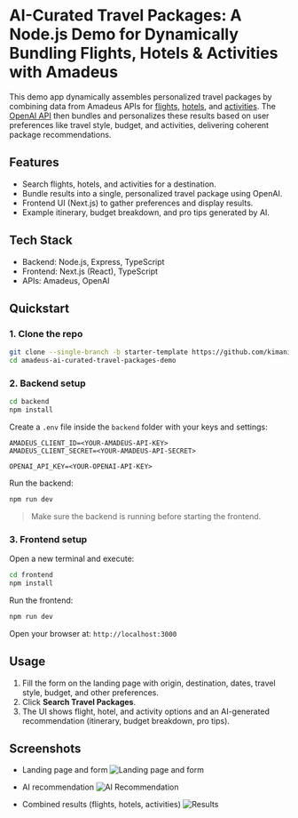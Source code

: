 # AI-Curated Travel Packages: A Node.js Demo for Dynamically Bundling Flights, Hotels & Activities with Amadeus

This demo app dynamically assembles personalized travel packages by combining data from Amadeus APIs for [flights](https://developers.amadeus.com/self-service/category/flights/api-doc/flight-offers-search/api-reference), [hotels](https://developers.amadeus.com/self-service/category/hotels/api-doc/hotel-search/api-reference), and [activities](https://developers.amadeus.com/self-service/category/destination-experiences/api-doc/tours-and-activities/api-reference). The [OpenAI API](https://platform.openai.com/docs/) then bundles and personalizes these results based on user preferences like travel style, budget, and activities, delivering coherent package recommendations.

## Features

-   Search flights, hotels, and activities for a destination.
-   Bundle results into a single, personalized travel package using OpenAI.
-   Frontend UI (Next.js) to gather preferences and display results.
-   Example itinerary, budget breakdown, and pro tips generated by AI.

## Tech Stack

-   Backend: Node.js, Express, TypeScript
-   Frontend: Next.js (React), TypeScript
-   APIs: Amadeus, OpenAI

## Quickstart

### 1. Clone the repo

```bash
git clone --single-branch -b starter-template https://github.com/kimanikevin254/amadeus-ai-curated-travel-packages-demo.git
cd amadeus-ai-curated-travel-packages-demo
```

### 2. Backend setup

```bash
cd backend
npm install
```

Create a `.env` file inside the `backend` folder with your keys and settings:

```env
AMADEUS_CLIENT_ID=<YOUR-AMADEUS-API-KEY>
AMADEUS_CLIENT_SECRET=<YOUR-AMADEUS-API-SECRET>

OPENAI_API_KEY=<YOUR-OPENAI-API-KEY>
```

Run the backend:

```bash
npm run dev
```

> Make sure the backend is running before starting the frontend.

### 3. Frontend setup

Open a new terminal and execute:

```bash
cd frontend
npm install
```

Run the frontend:

```bash
npm run dev
```

Open your browser at:
`http://localhost:3000`

## Usage

1. Fill the form on the landing page with origin, destination, dates, travel style, budget, and other preferences.
2. Click **Search Travel Packages**.
3. The UI shows flight, hotel, and activity options and an AI-generated recommendation (itinerary, budget breakdown, pro tips).

## Screenshots

-   Landing page and form
    ![Landing page and form](https://i.imgur.com/4gTC8K4.png)

-   AI recommendation
    ![AI Recommendation](https://i.imgur.com/8gdNdLi.png)

-   Combined results (flights, hotels, activities)
    ![Results](https://i.imgur.com/CcySCfi.png)
